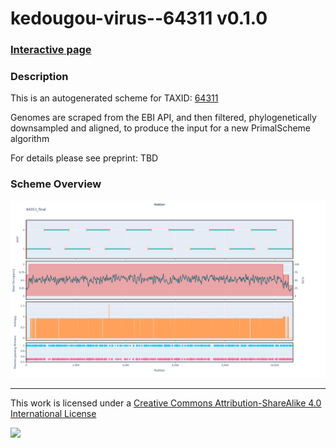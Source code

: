 # kedougou-virus--64311 v0.1.0

### [Interactive page](https://chrisgkent.github.io/schemes/kedougou-virus--64311-1000-v0.1.0)

### Description

This is an autogenerated scheme for TAXID: [64311](https://www.ncbi.nlm.nih.gov/Taxonomy/Browser/wwwtax.cgi?mode=Info&id=64311&lvl=3&lin=f&keep=1&srchmode=1&unlock)

Genomes are scraped from the EBI API, and then filtered, phylogenetically downsampled and aligned, to produce the input for a new PrimalScheme algorithm

For details please see preprint: TBD

### Scheme Overview

![Alt text](work/64311_final.png '64311_final.png')

------------------------------------------------------------------------

This work is licensed under a [Creative Commons Attribution-ShareAlike 4.0 International License](http://creativecommons.org/licenses/by-sa/4.0/) 

![](https://i.creativecommons.org/l/by-sa/4.0/88x31.png)